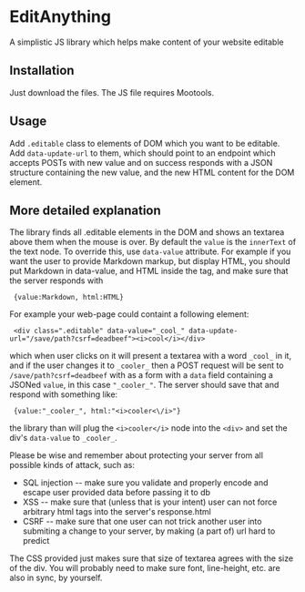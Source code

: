 EditAnything
============

A simplistic JS library which helps make content of your website editable


Installation
------------

Just download the files. The JS file requires Mootools.


Usage
-----
Add `.editable` class to elements of DOM which you want to be editable.
Add `data-update-url` to them, which should point to an endpoint which accepts POSTs with 
new value and on success responds with a JSON structure containing the new value,
and the new HTML content for the DOM element.


More detailed explanation
-------------------------

The library finds all .editable elements in the DOM and shows an textarea above them when the mouse is over.
By default the `value` is the `innerText` of the text node.
To override this, use `data-value` attribute.
For example if you want the user to provide Markdown markup, but display HTML, you should
put Markdown in data-value, and HTML inside the tag, and make sure that the server responds with
  
     {value:Markdown, html:HTML}

For example your web-page could containt a following element:

     <div class=".editable" data-value="_cool_" data-update-url="/save/path?csrf=deadbeef"><i>cool</i></div>
     
which when user clicks on it will present a textarea with a word `_cool_` in it, and if the user changes it to `_cooler_` 
then a POST request will be sent to `/save/path?csrf=deadbeef` with as a form with a `data` field containing a JSONed `value`, 
in this case `"_cooler_"`. The server should save that and respond with something like:

     {value:"_cooler_", html:"<i>cooler<\/i>"}
     
the library than will plug the `<i>cooler</i>` node into the `<div>` and set the div's `data-value` to `_cooler_`.

Please be wise and remember about protecting your server from all possible kinds of attack, such as:

* SQL injection -- make sure you validate and properly encode and escape user provided data before passing it to db
* XSS -- make sure that (unless that is your intent) user can not force arbitrary html tags into the server's response.html
* CSRF -- make sure that one user can not trick another user into submiting a change to your server, by making (a part of) url hard to predict

The CSS provided just makes sure that size of textarea agrees with the size of the div.
You will probably need to make sure font, line-height, etc. are also in sync, by yourself.
     

